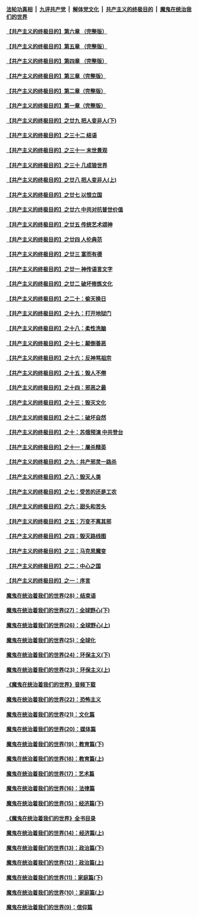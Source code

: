 ####  [法轮功真相](../../../../basic/blob/master/README.md?t=04080001) &nbsp;|&nbsp; [九评共产党](../../../../9ping.md/blob/master/README.md?t=04080001) &nbsp;|&nbsp; [解体党文化](../../../../jtdwh.md/blob/master/README.md?t=04080001)  &nbsp;|&nbsp; [共产主义的终极目的](../../../../gczydzjmd.md/blob/master/README.md?t=04080001) &nbsp;|&nbsp; [魔鬼在统治我们的世界](../../../../mgztzwmdsj.md/blob/master/README.md?t=04080001) 

#### [【共产主义的终极目的】第六章 （完整版）](../pages/nsc422/n11428913.md?t=04080001) 

#### [【共产主义的终极目的】第五章 （完整版）](../pages/nsc422/n11428912.md?t=04080001) 

#### [【共产主义的终极目的】第四章 （完整版）](../pages/nsc422/n11428907.md?t=04080001) 

#### [【共产主义的终极目的】第三章（完整版）](../pages/nsc422/n11428848.md?t=04080001) 

#### [【共产主义的终极目的】第二章（完整版）](../pages/nsc422/n11428831.md?t=04080001) 

#### [【共产主义的终极目的】第一章（完整版）](../pages/nsc422/n11417651.md?t=04080001) 

#### [【共产主义的终极目的】之廿九 把人变非人(下)](../pages/nsc422/n11344140.md?t=04080001) 

#### [【共产主义的终极目的】之三十二 结语](../pages/nsc422/n11360535.md?t=04080001) 

#### [【共产主义的终极目的】之三十一 末世景观](../pages/nsc422/n11351129.md?t=04080001) 

#### [【共产主义的终极目的】之三十 几成狼世界](../pages/nsc422/n11348280.md?t=04080001) 

#### [【共产主义的终极目的】之廿八 把人变非人(上)](../pages/nsc422/n11340492.md?t=04080001) 

#### [【共产主义的终极目的】之廿七 以恨立国](../pages/nsc422/n11336944.md?t=04080001) 

#### [【共产主义的终极目的】之廿六 中共对抗普世价值](../pages/nsc422/n11324785.md?t=04080001) 

#### [【共产主义的终极目的】之廿五 传统艺术颂神](../pages/nsc422/n11296396.md?t=04080001) 

#### [【共产主义的终极目的】之廿四 人伦典范](../pages/nsc422/n11296397.md?t=04080001) 

#### [【共产主义的终极目的】之廿三 富而有德](../pages/nsc422/n11283598.md?t=04080001) 

#### [【共产主义的终极目的】之廿一 神传语言文字](../pages/nsc422/n11263265.md?t=04080001) 

#### [【共产主义的终极目的】之廿二 破坏修炼文化](../pages/nsc422/n11245728.md?t=04080001) 

#### [【共产主义的终极目的】之二十：偷天换日](../pages/nsc422/n11238846.md?t=04080001) 

#### [【共产主义的终极目的】之十九：打开地狱门](../pages/nsc422/n11206376.md?t=04080001) 

#### [【共产主义的终极目的】之十八：柔性洗脑](../pages/nsc422/n11199994.md?t=04080001) 

#### [【共产主义的终极目的】之十七：颠倒善恶](../pages/nsc422/n11179782.md?t=04080001) 

#### [【共产主义的终极目的】之十六：反神骂祖宗](../pages/nsc422/n11166798.md?t=04080001) 

#### [【共产主义的终极目的】之十五：毁人不倦](../pages/nsc422/n11166792.md?t=04080001) 

#### [【共产主义的终极目的】之十四：邪恶之最](../pages/nsc422/n11150249.md?t=04080001) 

#### [【共产主义的终极目的】之十三：毁灭文化](../pages/nsc422/n11135227.md?t=04080001) 

#### [【共产主义的终极目的】之十二：破坏自然](../pages/nsc422/n11135214.md?t=04080001) 

#### [【共产主义的终极目的】之十：苏俄预演 中共登台](../pages/nsc422/n11118424.md?t=04080001) 

#### [【共产主义的终极目的】之十一：屠杀精英](../pages/nsc422/n11118442.md?t=04080001) 

#### [【共产主义的终极目的】之九：共产邪灵一路杀](../pages/nsc422/n11114139.md?t=04080001) 

#### [【共产主义的终极目的】之八：毁灭人类](../pages/nsc422/n11108503.md?t=04080001) 

#### [【共产主义的终极目的】之七：受苦的还是工农](../pages/nsc422/n11101809.md?t=04080001) 

#### [【共产主义的终极目的】之六：甜头和苦头](../pages/nsc422/n11096971.md?t=04080001) 

#### [【共产主义的终极目的】之五：万变不离其邪](../pages/nsc422/n11091285.md?t=04080001) 

#### [【共产主义的终极目的】之四：毁灭路线图](../pages/nsc422/n11086284.md?t=04080001) 

#### [【共产主义的终极目的】之三：马克思魔变](../pages/nsc422/n11061941.md?t=04080001) 

#### [【共产主义的终极目的】之二：中心之国](../pages/nsc422/n11047728.md?t=04080001) 

#### [【共产主义的终极目的】之一：序言](../pages/nsc422/n11086077.md?t=04080001) 

#### [魔鬼在统治着我们的世界(28)：结束语](../pages/nsc422/n10936246.md?t=04080001) 

#### [魔鬼在统治着我们的世界(27)：全球野心(下)](../pages/nsc422/n10928319.md?t=04080001) 

#### [魔鬼在统治着我们的世界(26)：全球野心(上)](../pages/nsc422/n10900318.md?t=04080001) 

#### [魔鬼在统治着我们的世界(25)：全球化](../pages/nsc422/n10788205.md?t=04080001) 

#### [魔鬼在统治着我们的世界(24)：环保主义(下)](../pages/nsc422/n10695307.md?t=04080001) 

#### [魔鬼在统治着我们的世界(23)：环保主义(上)](../pages/nsc422/n10688613.md?t=04080001) 

#### [《魔鬼在统治着我们的世界》音频下载](../pages/nsc422/n10635553.md?t=04080001) 

#### [魔鬼在统治着我们的世界(22)：恐怖主义](../pages/nsc422/n10614727.md?t=04080001) 

#### [魔鬼在统治着我们的世界(21)：文化篇](../pages/nsc422/n10597706.md?t=04080001) 

#### [魔鬼在统治着我们的世界(20)：媒体篇](../pages/nsc422/n10586579.md?t=04080001) 

#### [魔鬼在统治着我们的世界(19)：教育篇(下)](../pages/nsc422/n10564808.md?t=04080001) 

#### [魔鬼在统治着我们的世界(18)：教育篇(上)](../pages/nsc422/n10526970.md?t=04080001) 

#### [魔鬼在统治着我们的世界(17)：艺术篇](../pages/nsc422/n10499093.md?t=04080001) 

#### [魔鬼在统治着我们的世界(16)：法律篇](../pages/nsc422/n10485969.md?t=04080001) 

#### [魔鬼在统治着我们的世界(15)：经济篇(下)](../pages/nsc422/n10469975.md?t=04080001) 

#### [《魔鬼在统治着我们的世界》全书目录](../pages/nsc422/n10464261.md?t=04080001) 

#### [魔鬼在统治着我们的世界(14)：经济篇(上)](../pages/nsc422/n10457370.md?t=04080001) 

#### [魔鬼在统治着我们的世界(13)：政治篇(下)](../pages/nsc422/n10448270.md?t=04080001) 

#### [魔鬼在统治着我们的世界(12)：政治篇(上)](../pages/nsc422/n10444576.md?t=04080001) 

#### [魔鬼在统治着我们的世界(11)：家庭篇(下)](../pages/nsc422/n10440961.md?t=04080001) 

#### [魔鬼在统治着我们的世界(10)：家庭篇(上)](../pages/nsc422/n10435448.md?t=04080001) 

#### [魔鬼在统治着我们的世界(9)：信仰篇](../pages/nsc422/n10432159.md?t=04080001) 

